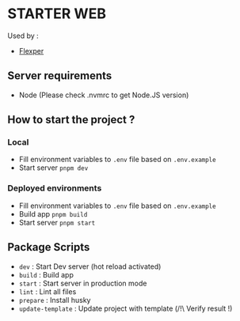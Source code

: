 # STARTER WEB

Used by :
- [Flexper](https://github.com/flexper)

## Server requirements

- Node (Please check .nvmrc to get Node.JS version)

## How to start the project ?

### Local

- Fill environment variables to `.env` file based on `.env.example`
- Start server `pnpm dev`

### Deployed environments

- Fill environment variables to `.env` file based on `.env.example`
- Build app `pnpm build`
- Start server  `pnpm start`

## Package Scripts

- `dev` : Start Dev server (hot reload activated)
- `build` : Build app
- `start` : Start server in production mode
- `lint` : Lint all files
- `prepare` : Install husky
- `update-template` : Update project with template (/!\ Verify result !)
